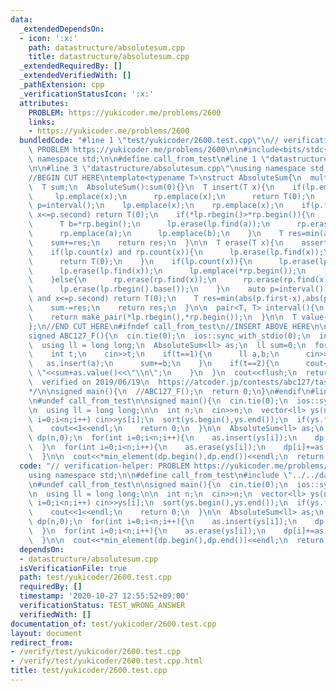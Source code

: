 ```yaml
---
data:
  _extendedDependsOn:
  - icon: ':x:'
    path: datastructure/absolutesum.cpp
    title: datastructure/absolutesum.cpp
  _extendedRequiredBy: []
  _extendedVerifiedWith: []
  _pathExtension: cpp
  _verificationStatusIcon: ':x:'
  attributes:
    PROBLEM: https://yukicoder.me/problems/2600
    links:
    - https://yukicoder.me/problems/2600
  bundledCode: "#line 1 \"test/yukicoder/2600.test.cpp\"\n// verification-helper:\
    \ PROBLEM https://yukicoder.me/problems/2600\n\n#include<bits/stdc++.h>\nusing\
    \ namespace std;\n\n#define call_from_test\n#line 1 \"datastructure/absolutesum.cpp\"\
    \n\n#line 3 \"datastructure/absolutesum.cpp\"\nusing namespace std;\n#endif\n\
    //BEGIN CUT HERE\ntemplate<typename T>\nstruct AbsoluteSum{\n  multiset<T> lp,rp;\n\
    \  T sum;\n  AbsoluteSum():sum(0){}\n  T insert(T x){\n    if(lp.empty()){\n \
    \     lp.emplace(x);\n      rp.emplace(x);\n      return T(0);\n    }\n    auto\
    \ p=interval();\n    lp.emplace(x);\n    rp.emplace(x);\n    if(p.first<=x and\
    \ x<=p.second) return T(0);\n    if(*lp.rbegin()>*rp.begin()){\n      T a=*lp.rbegin();\n\
    \      T b=*rp.begin();\n      lp.erase(lp.find(a));\n      rp.erase(rp.find(b));\n\
    \      rp.emplace(a);\n      lp.emplace(b);\n    }\n    T res=min(abs(p.first-x),abs(p.second-x));\n\
    \    sum+=res;\n    return res;\n  }\n\n  T erase(T x){\n    assert(lp.count(x)+rp.count(x)>=2);\n\
    \    if(lp.count(x) and rp.count(x)){\n      lp.erase(lp.find(x));\n      rp.erase(rp.find(x));\n\
    \      return T(0);\n    }\n    if(lp.count(x)){\n      lp.erase(lp.find(x));\n\
    \      lp.erase(lp.find(x));\n      lp.emplace(*rp.begin());\n      rp.erase(rp.begin());\n\
    \    }else{\n      rp.erase(rp.find(x));\n      rp.erase(rp.find(x));\n      rp.emplace(*lp.rbegin());\n\
    \      lp.erase(lp.rbegin().base());\n    }\n    auto p=interval();\n    if(p.first<=x\
    \ and x<=p.second) return T(0);\n    T res=min(abs(p.first-x),abs(p.second-x));\n\
    \    sum-=res;\n    return res;\n  }\n\n  pair<T, T> interval(){\n    assert(!lp.empty());\n\
    \    return make_pair(*lp.rbegin(),*rp.begin());\n  }\n\n  T value(){return sum;}\n\
    };\n//END CUT HERE\n#ifndef call_from_test\n//INSERT ABOVE HERE\n\n// test interval()\n\
    signed ABC127_F(){\n  cin.tie(0);\n  ios::sync_with_stdio(0);\n  int q;\n  cin>>q;\n\
    \  using ll = long long;\n  AbsoluteSum<ll> as;\n  ll sum=0;\n  for(int i=0;i<q;i++){\n\
    \    int t;\n    cin>>t;\n    if(t==1){\n      ll a,b;\n      cin>>a>>b;\n   \
    \   as.insert(a);\n      sum+=b;\n    }\n    if(t==2){\n      cout<<as.interval().first<<\"\
    \ \"<<sum+as.value()<<\"\\n\";\n    }\n  }\n  cout<<flush;\n  return 0;\n}\n/*\n\
    \  verified on 2019/06/19\n  https://atcoder.jp/contests/abc127/tasks/abc127_f\n\
    */\n\nsigned main(){\n  //ABC127_F();\n  return 0;\n}\n#endif\n#line 8 \"test/yukicoder/2600.test.cpp\"\
    \n#undef call_from_test\n\nsigned main(){\n  cin.tie(0);\n  ios::sync_with_stdio(0);\n\
    \n  using ll = long long;\n\n  int n;\n  cin>>n;\n  vector<ll> ys(n);\n  for(int\
    \ i=0;i<n;i++) cin>>ys[i];\n  sort(ys.begin(),ys.end());\n  if(ys.front()==ys.back()){\n\
    \    cout<<1<<endl;\n    return 0;\n  }\n\n  AbsoluteSum<ll> as;\n  vector<ll>\
    \ dp(n,0);\n  for(int i=0;i<n;i++){\n    as.insert(ys[i]);\n    dp[i]+=as.value();\n\
    \  }\n  for(int i=0;i<n;i++){\n    as.erase(ys[i]);\n    dp[i]+=as.value();\n\
    \  }\n\n  cout<<*min_element(dp.begin(),dp.end())<<endl;\n  return 0;\n}\n"
  code: "// verification-helper: PROBLEM https://yukicoder.me/problems/2600\n\n#include<bits/stdc++.h>\n\
    using namespace std;\n\n#define call_from_test\n#include \"../../datastructure/absolutesum.cpp\"\
    \n#undef call_from_test\n\nsigned main(){\n  cin.tie(0);\n  ios::sync_with_stdio(0);\n\
    \n  using ll = long long;\n\n  int n;\n  cin>>n;\n  vector<ll> ys(n);\n  for(int\
    \ i=0;i<n;i++) cin>>ys[i];\n  sort(ys.begin(),ys.end());\n  if(ys.front()==ys.back()){\n\
    \    cout<<1<<endl;\n    return 0;\n  }\n\n  AbsoluteSum<ll> as;\n  vector<ll>\
    \ dp(n,0);\n  for(int i=0;i<n;i++){\n    as.insert(ys[i]);\n    dp[i]+=as.value();\n\
    \  }\n  for(int i=0;i<n;i++){\n    as.erase(ys[i]);\n    dp[i]+=as.value();\n\
    \  }\n\n  cout<<*min_element(dp.begin(),dp.end())<<endl;\n  return 0;\n}\n"
  dependsOn:
  - datastructure/absolutesum.cpp
  isVerificationFile: true
  path: test/yukicoder/2600.test.cpp
  requiredBy: []
  timestamp: '2020-10-27 12:55:52+09:00'
  verificationStatus: TEST_WRONG_ANSWER
  verifiedWith: []
documentation_of: test/yukicoder/2600.test.cpp
layout: document
redirect_from:
- /verify/test/yukicoder/2600.test.cpp
- /verify/test/yukicoder/2600.test.cpp.html
title: test/yukicoder/2600.test.cpp
---
```

